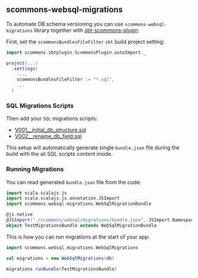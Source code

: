 
## scommons-websql-migrations

To automate DB schema versioning you can use `scommons-websql-migrations`
library together with [sbt-scommons-plugin](https://github.com/scommons/sbt-scommons-plugin)

First, set the `scommonsBundlesFileFilter` `sbt` build project
setting:
```sbt
import scommons.sbtplugin.ScommonsPlugin.autoImport._

project(...)
  .settings(
    ...,
    scommonsBundlesFileFilter := "*.sql",
    ...
  )
```

### SQL Migrations Scripts

Then add your `SQL` migrations scripts:
* [V001__initial_db_structure.sql](src/test/resources/scommons/websql/migrations/V001__initial_db_structure.sql)
* [V002__rename_db_field.sql](src/test/resources/scommons/websql/migrations/V002__rename_db_field.sql)

This setup will automatically generate single `bundle.json` file
during the build with the all SQL scripts content inside.

### Running Migrations

You can read generated `bundle.json` file from the code:
```scala
import scala.scalajs.js
import scala.scalajs.js.annotation.JSImport
import scommons.websql.migrations.WebSqlMigrationBundle

@js.native
@JSImport("./scommons/websql/migrations/bundle.json", JSImport.Namespace)
object TestMigrationsBundle extends WebSqlMigrationBundle
```

This is how you can run migrations at the start of your app:
```scala
import scommons.websql.migrations.WebSqlMigrations

val migrations = new WebSqlMigrations(db)

migrations.runBundle(TestMigrationsBundle)
```
